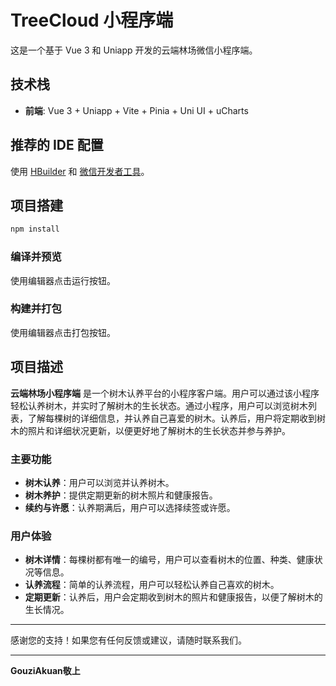 # TreeCloud 小程序端

这是一个基于 Vue 3 和 Uniapp 开发的云端林场微信小程序端。

## 技术栈

- **前端**: Vue 3 + Uniapp + Vite + Pinia + Uni UI + uCharts

## 推荐的 IDE 配置

使用 [HBuilder](https://dcloud.io/hbuilder.html) 和 [微信开发者工具](https://developers.weixin.qq.com/miniprogram/dev/devtools/download.html)。

## 项目搭建

```sh
npm install
```

### 编译并预览

使用编辑器点击运行按钮。

### 构建并打包

使用编辑器点击打包按钮。

## 项目描述

**云端林场小程序端** 是一个树木认养平台的小程序客户端。用户可以通过该小程序轻松认养树木，并实时了解树木的生长状态。通过小程序，用户可以浏览树木列表，了解每棵树的详细信息，并认养自己喜爱的树木。认养后，用户将定期收到树木的照片和详细状况更新，以便更好地了解树木的生长状态并参与养护。

### 主要功能

- **树木认养**：用户可以浏览并认养树木。
- **树木养护**：提供定期更新的树木照片和健康报告。
- **续约与许愿**：认养期满后，用户可以选择续签或许愿。

### 用户体验

- **树木详情**：每棵树都有唯一的编号，用户可以查看树木的位置、种类、健康状况等信息。
- **认养流程**：简单的认养流程，用户可以轻松认养自己喜欢的树木。
- **定期更新**：认养后，用户会定期收到树木的照片和健康报告，以便了解树木的生长情况。

---

感谢您的支持！如果您有任何反馈或建议，请随时联系我们。

---

**GouziAkuan敬上**
